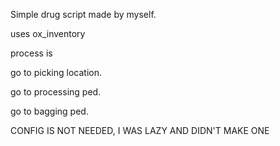 Simple drug script made by myself.


uses ox_inventory


process is

go to picking location.

go to processing ped.

go to bagging ped.


CONFIG IS NOT NEEDED, I WAS LAZY AND DIDN'T MAKE ONE
